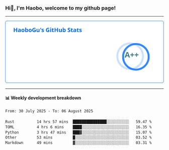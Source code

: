 <!--<h2 align="center"> Hi👋, I'm Haobo, welcome to my github page! </h2>-->
### Hi👋, I'm Haobo, welcome to my github page!
-------

<img href="https://github.com/HaoboGu" src="assets/stats.svg" alt="github stats" /> 

-------

#### 📊 **Weekly development breakdown**
<!--START_SECTION:waka-->

```txt
From: 30 July 2025 - To: 06 August 2025

Rust          14 hrs 57 mins  ███████████████░░░░░░░░░░   59.47 %
TOML          4 hrs 6 mins    ████░░░░░░░░░░░░░░░░░░░░░   16.35 %
Python        3 hrs 47 mins   ███▓░░░░░░░░░░░░░░░░░░░░░   15.07 %
Other         53 mins         █░░░░░░░░░░░░░░░░░░░░░░░░   03.52 %
Markdown      49 mins         ▓░░░░░░░░░░░░░░░░░░░░░░░░   03.31 %
```

<!--END_SECTION:waka-->
<!--
backup url: https://github-readme-status-dusky-ten.vercel.app/api?username=HaoboGu&count_private=true&show_icons=true&theme=transparent&border_color=2f80ed
-->
<!--
**HaoboGu/HaoboGu** is a ✨ _special_ ✨ repository because its `README.md` (this file) appears on your GitHub profile.

Here are some ideas to get you started:

- 🔭 I’m currently working on AI-assisted programming tools
- 🌱 I’m currently learning ...
- 👯 I’m looking to collaborate on ...
- 🤔 I’m looking for help with ...
- 💬 Ask me about ...
- 📫 How to reach me: ...
- 😄 Pronouns: ...
- ⚡ Fun fact: ...
-->
